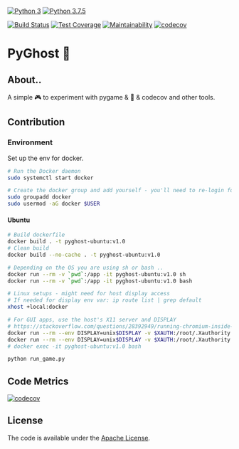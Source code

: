 [![Python 3](https://img.shields.io/badge/python-3-blue.svg)](https://www.python.org/downloads/release/python-3/)
[![Python 3.7.5](https://img.shields.io/badge/python-3.7.5-blue.svg)](https://www.python.org/downloads/release/python-375/)

[![Build Status](https://travis-ci.org/agnesk92/pyGhost.svg?branch=master)](https://travis-ci.org/agnesk92/pyGhost)
[![Test Coverage](https://api.codeclimate.com/v1/badges/1caa85475416eb3c7840/test_coverage)](https://codeclimate.com/github/agnesk92/pyGhost/test_coverage)
[![Maintainability](https://api.codeclimate.com/v1/badges/1caa85475416eb3c7840/maintainability)](https://codeclimate.com/github/agnesk92/pyGhost/maintainability)
[![codecov](https://codecov.io/gh/agnesk92/pyGhost/branch/master/graph/badge.svg)](https://codecov.io/gh/agnesk92/pyGhost)

# PyGhost :ghost:

## About.. 

A simple :video_game: to experiment with pygame & :whale2: & codecov and other tools.

## Contribution

### Environment

Set up the env for docker.
```bash 
# Run the Docker daemon
sudo systemctl start docker

# Create the docker group and add yourself - you'll need to re-login for this to take effect
sudo groupadd docker
sudo usermod -aG docker $USER 
```

#### Ubuntu

```bash 
# Build dockerfile
docker build . -t pyghost-ubuntu:v1.0
# Clean build
docker build --no-cache . -t pyghost-ubuntu:v1.0

# Depending on the OS you are using sh or bash ..
docker run --rm -v `pwd`:/app -it pyghost-ubuntu:v1.0 sh
docker run --rm -v `pwd`:/app -it pyghost-ubuntu:v1.0 bash

# Linux setups - might need for host display access
# If needed for display env var: ip route list | grep default
xhost +local:docker

# For GUI apps, use the host's X11 server and DISPLAY
# https://stackoverflow.com/questions/28392949/running-chromium-inside-docker-gtk-cannot-open-display-0
docker run --rm --env DISPLAY=unix$DISPLAY -v $XAUTH:/root/.Xauthority -v /tmp/.X11-unix:/tmp/.X11-unix -it pyghost-ubuntu:v1.0 bash
docker run --rm --env DISPLAY=unix$DISPLAY -v $XAUTH:/root/.Xauthority -v /tmp/.X11-unix:/tmp/.X11-unix -v `pwd`:/app -it pyghost-ubuntu:v1.0 bash
# docker exec -it pyghost-ubuntu:v1.0 bash

python run_game.py
```

## Code Metrics

[![codecov](https://codecov.io/gh/agnesk92/pyGhost/graphs/icicle.svg)](https://codecov.io/gh/agnesk92/pyGhost)

## License

The code is available under the [Apache License](LICENSE).
